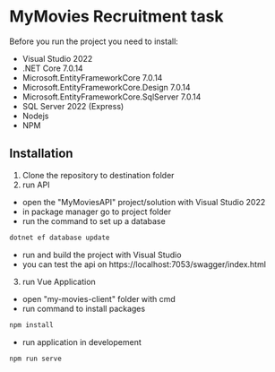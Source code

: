 # MyMovies Recruitment task

Before you run the project you need to install:
- Visual Studio 2022
- .NET Core 7.0.14
- Microsoft.EntityFrameworkCore 7.0.14
- Microsoft.EntityFrameworkCore.Design 7.0.14
- Microsoft.EntityFrameworkCore.SqlServer 7.0.14
- SQL Server 2022 (Express)
- Nodejs
- NPM

## Installation

1. Clone the repository to destination folder
2. run API
- open the "MyMoviesAPI" project/solution with Visual Studio 2022
- in package manager go to project folder
- run the command to set up a database
```bash
dotnet ef database update
```
- run and build the project with Visual Studio
- you can test the api on https://localhost:7053/swagger/index.html
3. run Vue Application
- open "my-movies-client" folder with cmd
- run command to install packages
```bash
npm install
```
- run application in developement
```bash
npm run serve
```
